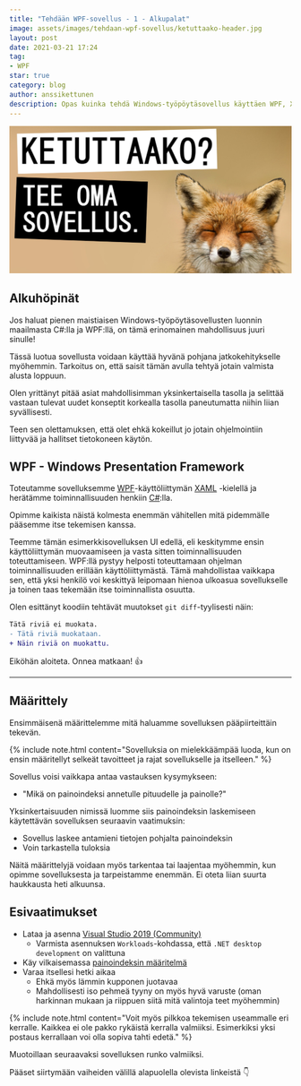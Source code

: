 ```yaml
---
title: "Tehdään WPF-sovellus - 1 - Alkupalat"
image: assets/images/tehdaan-wpf-sovellus/ketuttaako-header.jpg
layout: post
date: 2021-03-21 17:24
tag:
- WPF
star: true
category: blog
author: anssikettunen
description: Opas kuinka tehdä Windows-työpöytäsovellus käyttäen WPF, XAML ja C#.
---
```


![Otsikko ja kuva ketusta][1]

## Alkuhöpinät

Jos haluat pienen maistiaisen Windows-työpöytäsovellusten luonnin maailmasta C#:lla ja WPF:llä, on tämä erinomainen mahdollisuus juuri sinulle!

Tässä luotua sovellusta voidaan käyttää hyvänä pohjana jatkokehitykselle myöhemmin. Tarkoitus on, että saisit tämän avulla tehtyä jotain valmista alusta loppuun.

Olen yrittänyt pitää asiat mahdollisimman yksinkertaisella tasolla ja selittää vastaan tulevat uudet konseptit korkealla tasolla paneutumatta niihin liian syvällisesti.

Teen sen olettamuksen, että olet ehkä kokeillut jo jotain ohjelmointiin liittyvää ja hallitset tietokoneen käytön.

## WPF - Windows Presentation Framework

Toteutamme sovelluksemme [WPF](https://docs.microsoft.com/en-us/visualstudio/designers/getting-started-with-wpf)-käyttöliittymän [XAML](https://docs.microsoft.com/en-us/dotnet/desktop/wpf/advanced/xaml-overview) -kielellä ja herätämme toiminnallisuuden henkiin [C#](https://docs.microsoft.com/en-us/dotnet/csharp/tour-of-csharp/):lla.

Opimme kaikista näistä kolmesta enemmän vähitellen mitä pidemmälle pääsemme itse tekemisen kanssa.

Teemme tämän esimerkkisovelluksen UI edellä, eli keskitymme ensin käyttöliittymän muovaamiseen ja vasta sitten toiminnallisuuden toteuttamiseen. WPF:llä pystyy helposti toteuttamaan ohjelman toiminnallisuuden erillään käyttöliittymästä. Tämä mahdollistaa vaikkapa sen, että yksi henkilö voi keskittyä leipomaan hienoa ulkoasua sovellukselle ja toinen taas tekemään itse toiminnallista osuutta.

Olen esittänyt koodiin tehtävät muutokset `git diff`-tyylisesti näin:

```diff
Tätä riviä ei muokata.
- Tätä riviä muokataan.
+ Näin riviä on muokattu.
```

Eiköhän aloiteta. Onnea matkaan! 👍

---

## Määrittely

Ensimmäisenä määrittelemme mitä haluamme sovelluksen pääpiirteittäin tekevän. 

{% include note.html content="Sovelluksia on mielekkäämpää luoda, kun on ensin määritellyt selkeät tavoitteet ja rajat sovellukselle ja itselleen." %}

Sovellus voisi vaikkapa antaa vastauksen kysymykseen:
- "Mikä on painoindeksi annetulle pituudelle ja painolle?"

Yksinkertaisuuden nimissä luomme siis painoindeksin laskemiseen käytettävän sovelluksen seuraavin vaatimuksin:
* Sovellus laskee antamieni tietojen pohjalta painoindeksin
* Voin tarkastella tuloksia

Näitä määrittelyjä voidaan myös tarkentaa tai laajentaa myöhemmin, kun opimme sovelluksesta ja tarpeistamme enemmän. Ei oteta liian suurta haukkausta heti alkuunsa.

## Esivaatimukset

* Lataa ja asenna [Visual Studio 2019 (Community)](https://visualstudio.microsoft.com/downloads/)
    * Varmista asennuksen `Workloads`-kohdassa, että `.NET desktop development` on valittuna
* Käy vilkaisemassa [painoindeksin määritelmä](https://fi.wikipedia.org/wiki/Painoindeksi)
* Varaa itsellesi hetki aikaa
    * Ehkä myös lämmin kupponen juotavaa
    * Mahdollisesti iso pehmeä tyyny on myös hyvä varuste (oman harkinnan mukaan ja riippuen siitä mitä valintoja teet myöhemmin)

{% include note.html content="Voit myös pilkkoa tekemisen useammalle eri kerralle. Kaikkea ei ole pakko rykäistä kerralla valmiiksi. Esimerkiksi yksi postaus kerrallaan voi olla sopiva tahti edetä." %}

Muotoillaan seuraavaksi sovelluksen runko valmiiksi.

Pääset siirtymään vaiheiden välillä alapuolella olevista linkeistä 👇

[1]: /assets/images/tehdaan-wpf-sovellus/ketuttaako-header.jpg